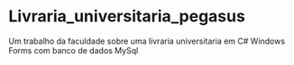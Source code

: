 # Livraria_universitaria_pegasus
Um trabalho da faculdade sobre uma livraria universitaria em C# Windows Forms com banco de dados MySql
